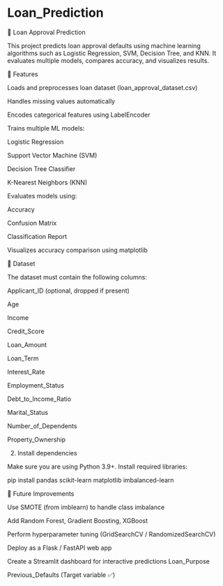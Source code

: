 ﻿# Loan_Prediction

📌 Loan Approval Prediction

This project predicts loan approval defaults using machine learning algorithms such as Logistic Regression, SVM, Decision Tree, and KNN.
It evaluates multiple models, compares accuracy, and visualizes results.

🚀 Features

Loads and preprocesses loan dataset (loan_approval_dataset.csv)

Handles missing values automatically

Encodes categorical features using LabelEncoder

Trains multiple ML models:

Logistic Regression

Support Vector Machine (SVM)

Decision Tree Classifier

K-Nearest Neighbors (KNN)

Evaluates models using:

Accuracy

Confusion Matrix

Classification Report

Visualizes accuracy comparison using matplotlib

📂 Dataset

The dataset must contain the following columns:

Applicant_ID (optional, dropped if present)

Age

Income

Credit_Score

Loan_Amount

Loan_Term

Interest_Rate

Employment_Status

Debt_to_Income_Ratio

Marital_Status

Number_of_Dependents

Property_Ownership



2. Install dependencies

Make sure you are using Python 3.9+.
Install required libraries:

pip install pandas scikit-learn matplotlib imbalanced-learn



🔮 Future Improvements

Use SMOTE (from imblearn) to handle class imbalance

Add Random Forest, Gradient Boosting, XGBoost

Perform hyperparameter tuning (GridSearchCV / RandomizedSearchCV)

Deploy as a Flask / FastAPI web app

Create a Streamlit dashboard for interactive predictions
Loan_Purpose

Previous_Defaults (Target variable ✅)
